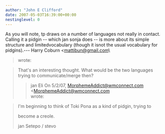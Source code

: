 ```yaml
---
author: "John E Clifford"
date: 2007-05-03T16:39:00+00:00
nestinglevel: 0
---
```

As you will note, tp draws on a number of languages not really in contact. Calling it a pidgin --
which jan sonja does --
 is more about its simple structure and limitedvocabulary (though it isnot the usual vocabulary for pidgins).---
 Harry Coburn <[mattibun@gmail.com](mailto://mattibun@gmail.com)\
> wrote:

> That's an interesting thought. What would be the two languages trying to
> communicate/merge then?
>> jan Eli
>> On 5/2/07, [MorphemeAddict@wmconnect.com](mailto://MorphemeAddict@wmconnect.com) <[MorphemeAddict@wmconnect.com](mailto://MorphemeAddict@wmconnect.com)\
>> wrote:

>> 
> I'm beginning to think of Toki Pona as a kind of pidgin, trying to
> 
> become a creole.
> 
>> 
> jan Setepo / stevo
> 
>> 
>>